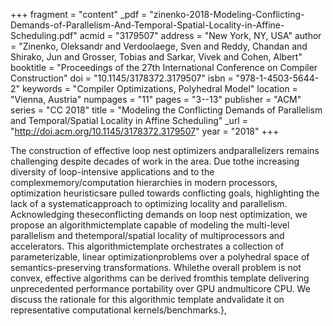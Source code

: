 +++
fragment = "content"
_pdf = "zinenko-2018-Modeling-Conflicting-Demands-of-Parallelism-And-Temporal-Spatial-Locality-in-Affine-Scheduling.pdf"
acmid = "3179507"
address = "New York, NY, USA"
author = "Zinenko, Oleksandr and Verdoolaege, Sven and Reddy, Chandan and Shirako, Jun and Grosser, Tobias and Sarkar, Vivek and Cohen, Albert"
booktitle = "Proceedings of the 27th International Conference on Compiler Construction"
doi = "10.1145/3178372.3179507"
isbn = "978-1-4503-5644-2"
keywords = "Compiler Optimizations, Polyhedral Model"
location = "Vienna, Austria"
numpages = "11"
pages = "3--13"
publisher = "ACM"
series = "CC 2018"
title = "Modeling the Conflicting Demands of Parallelism and Temporal/Spatial Locality in Affine Scheduling"
_url = "http://doi.acm.org/10.1145/3178372.3179507"
year = "2018"
+++

The construction of effective loop nest optimizers andparallelizers remains challenging despite decades of work in the area. Due tothe increasing diversity of loop-intensive applications and to the complexmemory/computation hierarchies in modern processors, optimization heuristicsare pulled towards conflicting goals, highlighting the lack of a systematicapproach to optimizing locality and parallelism. Acknowledging theseconflicting demands on loop nest optimization, we propose an algorithmictemplate capable of modeling the multi-level parallelism and thetemporal/spatial locality of multiprocessors and accelerators. This algorithmictemplate orchestrates a collection of parameterizable, linear optimizationproblems over a polyhedral space of semantics-preserving transformations. Whilethe overall problem is not convex, effective algorithms can be derived fromthis template delivering unprecedented performance portability over GPU andmulticore CPU. We discuss the rationale for this algorithmic template andvalidate it on representative computational kernels/benchmarks.},
